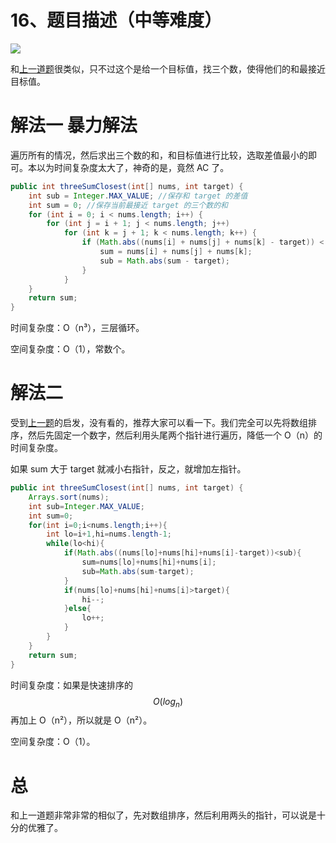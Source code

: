 # 16、题目描述（中等难度）

![](https://windliang.oss-cn-beijing.aliyuncs.com/16_1.jpg)

和[上一道题](https://leetcode.windliang.cc/leetCode-15-3Sum.html)很类似，只不过这个是给一个目标值，找三个数，使得他们的和最接近目标值。

# 解法一 暴力解法

遍历所有的情况，然后求出三个数的和，和目标值进行比较，选取差值最小的即可。本以为时间复杂度太大了，神奇的是，竟然 AC 了。

```java
public int threeSumClosest(int[] nums, int target) {
    int sub = Integer.MAX_VALUE; //保存和 target 的差值
    int sum = 0; //保存当前最接近 target 的三个数的和
    for (int i = 0; i < nums.length; i++) {
        for (int j = i + 1; j < nums.length; j++)
            for (int k = j + 1; k < nums.length; k++) {
                if (Math.abs((nums[i] + nums[j] + nums[k] - target)) < sub) {
                    sum = nums[i] + nums[j] + nums[k];
                    sub = Math.abs(sum - target);
                }
            }
    }
    return sum;
}
```

时间复杂度：O（n³），三层循环。

空间复杂度：O（1），常数个。

# 解法二

受到[上一题](https://leetcode.windliang.cc/leetCode-15-3Sum.html)的启发，没有看的，推荐大家可以看一下。我们完全可以先将数组排序，然后先固定一个数字，然后利用头尾两个指针进行遍历，降低一个 O（n）的时间复杂度。

如果 sum 大于 target 就减小右指针，反之，就增加左指针。

```java
public int threeSumClosest(int[] nums, int target) {
    Arrays.sort(nums);
    int sub=Integer.MAX_VALUE;
    int sum=0;
    for(int i=0;i<nums.length;i++){ 
        int lo=i+1,hi=nums.length-1;
        while(lo<hi){
            if(Math.abs((nums[lo]+nums[hi]+nums[i]-target))<sub){
                sum=nums[lo]+nums[hi]+nums[i];
                sub=Math.abs(sum-target);
            }
            if(nums[lo]+nums[hi]+nums[i]>target){
                hi--;
            }else{
                lo++;
            }
        }
    }
    return sum;
}
```

时间复杂度：如果是快速排序的 $$O(log_n)$$ 再加上 O（n²），所以就是 O（n²）。

空间复杂度：O（1）。

# 总

和上一道题非常非常的相似了，先对数组排序，然后利用两头的指针，可以说是十分的优雅了。